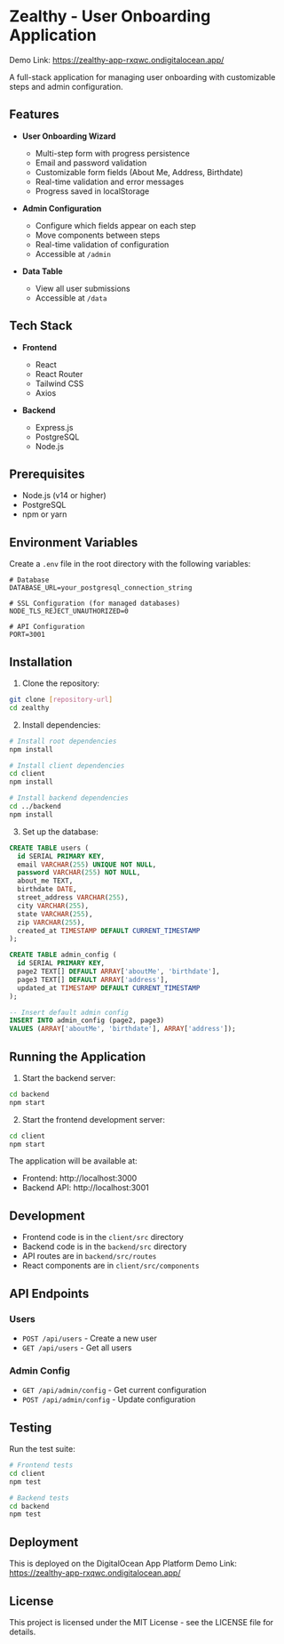 # Zealthy - User Onboarding Application

Demo Link: https://zealthy-app-rxqwc.ondigitalocean.app/

A full-stack application for managing user onboarding with customizable steps and admin configuration.

## Features

- **User Onboarding Wizard**
  - Multi-step form with progress persistence
  - Email and password validation
  - Customizable form fields (About Me, Address, Birthdate)
  - Real-time validation and error messages
  - Progress saved in localStorage

- **Admin Configuration**
  - Configure which fields appear on each step
  - Move components between steps
  - Real-time validation of configuration
  - Accessible at `/admin`

- **Data Table**
  - View all user submissions
  - Accessible at `/data`

## Tech Stack

- **Frontend**
  - React
  - React Router
  - Tailwind CSS
  - Axios

- **Backend**
  - Express.js
  - PostgreSQL
  - Node.js

## Prerequisites

- Node.js (v14 or higher)
- PostgreSQL
- npm or yarn

## Environment Variables

Create a `.env` file in the root directory with the following variables:

```env
# Database
DATABASE_URL=your_postgresql_connection_string

# SSL Configuration (for managed databases)
NODE_TLS_REJECT_UNAUTHORIZED=0

# API Configuration
PORT=3001
```

## Installation

1. Clone the repository:
```bash
git clone [repository-url]
cd zealthy
```

2. Install dependencies:
```bash
# Install root dependencies
npm install

# Install client dependencies
cd client
npm install

# Install backend dependencies
cd ../backend
npm install
```

3. Set up the database:
```sql
CREATE TABLE users (
  id SERIAL PRIMARY KEY,
  email VARCHAR(255) UNIQUE NOT NULL,
  password VARCHAR(255) NOT NULL,
  about_me TEXT,
  birthdate DATE,
  street_address VARCHAR(255),
  city VARCHAR(255),
  state VARCHAR(255),
  zip VARCHAR(255),
  created_at TIMESTAMP DEFAULT CURRENT_TIMESTAMP
);

CREATE TABLE admin_config (
  id SERIAL PRIMARY KEY,
  page2 TEXT[] DEFAULT ARRAY['aboutMe', 'birthdate'],
  page3 TEXT[] DEFAULT ARRAY['address'],
  updated_at TIMESTAMP DEFAULT CURRENT_TIMESTAMP
);

-- Insert default admin config
INSERT INTO admin_config (page2, page3) 
VALUES (ARRAY['aboutMe', 'birthdate'], ARRAY['address']);
```

## Running the Application

1. Start the backend server:
```bash
cd backend
npm start
```

2. Start the frontend development server:
```bash
cd client
npm start
```

The application will be available at:
- Frontend: http://localhost:3000
- Backend API: http://localhost:3001

## Development

- Frontend code is in the `client/src` directory
- Backend code is in the `backend/src` directory
- API routes are in `backend/src/routes`
- React components are in `client/src/components`

## API Endpoints

### Users
- `POST /api/users` - Create a new user
- `GET /api/users` - Get all users

### Admin Config
- `GET /api/admin/config` - Get current configuration
- `POST /api/admin/config` - Update configuration

## Testing

Run the test suite:
```bash
# Frontend tests
cd client
npm test

# Backend tests
cd backend
npm test
```

## Deployment

This is deployed on the DigitalOcean App Platform
Demo Link: https://zealthy-app-rxqwc.ondigitalocean.app/

## License

This project is licensed under the MIT License - see the LICENSE file for details. 